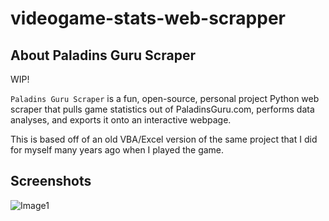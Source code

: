 # videogame-stats-web-scrapper

## About Paladins Guru Scraper

WIP!

`Paladins Guru Scraper` is a fun, open-source, personal project Python web scraper that pulls game statistics out of PaladinsGuru.com, performs data analyses, and exports it onto an interactive webpage.

This is based off of an old VBA/Excel version of the same project that I did for myself many years ago when I played the game.

## Screenshots
![Image1](https://user-images.githubusercontent.com/74934154/144986359-8dd4ce46-45c3-4229-a82f-1dc536bc6075.png)

